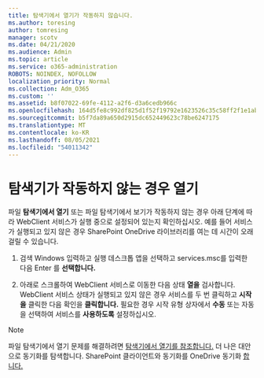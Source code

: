 ```yaml
---
title: 탐색기에서 열기가 작동하지 않습니다.
ms.author: toresing
author: tomresing
manager: scotv
ms.date: 04/21/2020
ms.audience: Admin
ms.topic: article
ms.service: o365-administration
ROBOTS: NOINDEX, NOFOLLOW
localization_priority: Normal
ms.collection: Adm_O365
ms.custom: ''
ms.assetid: b8f07022-69fe-4112-a2f6-d3a6cedb966c
ms.openlocfilehash: 164d5fe8c992df825d1f52f19792e1623526c35c58ff2f1e1ab601fdcf5f0f53
ms.sourcegitcommit: b5f7da89a650d2915dc652449623c78be6247175
ms.translationtype: MT
ms.contentlocale: ko-KR
ms.lasthandoff: 08/05/2021
ms.locfileid: "54011342"
---
```

# <a name="open-with-explorer-isnt-working"></a>탐색기가 작동하지 않는 경우 열기

파일 **탐색기에서 열기** 또는 파일 탐색기에서 보기가 작동하지 않는  경우 아래 단계에 따라 WebClient 서비스가 실행 중으로 설정되어 있는지 확인하십시오.  예를 들어 서비스가 실행되고 있지 않은 경우 SharePoint OneDrive 라이브러리를 여는 데 시간이 오래 걸릴 수 있습니다. 
  
1. 검색 Windows 입력하고 실행 데스크톱 앱을 선택하고 services.msc를 입력한 다음 Enter 를 **선택합니다.**
    
2. 아래로 스크롤하여 WebClient 서비스로 이동한 다음 상태 **열을** 검사합니다. WebClient 서비스 상태가 실행되고 있지 않은 경우 서비스를 두 번 클릭하고 **시작을** 클릭한 다음 확인을 **클릭합니다.**  필요한 경우 시작 유형 상자에서 **수동** 또는  자동을 선택하여 서비스를 **사용하도록** 설정하십시오. 
    
> [!NOTE]
> 파일 탐색기에서 열기 문제를 해결하려면 [탐색기에서 열기를 참조합니다.](https://go.microsoft.com/fwlink/?linkid=871665) 더 나은 대안으로 동기화를 탐색합니다. SharePoint 클라이언트와 동기화를 OneDrive 동기화 [합니다.](https://go.microsoft.com/fwlink/?linkid=871666) 
  

